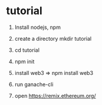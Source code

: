 # tutorial
1. Install nodejs, npm

2. create a directory mkdir tutorial

3. cd tutorial

4. npm init

5. install web3 => npm install web3

6. run ganache-cli

7. open https://remix.ethereum.org/
